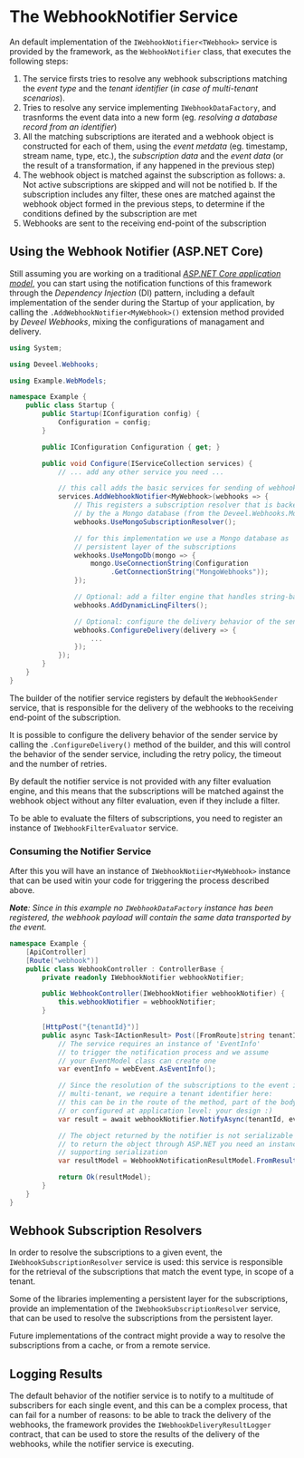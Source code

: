 # The WebhookNotifier Service

An default implementation of the `IWebhookNotifier<TWebhook>` service is provided by the framework, as the `WebhookNotifier` class, that executes the following steps:

1. The service firsts tries to resolve any webhook subscriptions matching the _event type_ and the _tenant identifier_ (_in case of multi-tenant scenarios_).
2. Tries to resolve any service implementing `IWebhookDataFactory`, and trasnforms the event data into a new form (eg. _resolving a database record from an identifier_)
3. All the matching subscriptions are iterated and a webhook object is constructed for each of them, using the _event metdata_ (eg. timestamp, stream name, type, etc.), the _subscription data_ and the _event data_ (or the result of a transformation, if any happened in the previous step)
4. The webhook object is matched against the subscription as follows: a. Not active subscriptions are skipped and will not be notified b. If the subscription includes any filter, these ones are matched against the webhook object formed in the previous steps, to determine if the conditions defined by the subscription are met
5. Webhooks are sent to the receiving end-point of the subscription

## Using the Webhook Notifier (ASP.NET Core)

Still assuming you are working on a traditional [_ASP.NET Core application model_](https://docs.microsoft.com/en-us/aspnet/core/fundamentals/?view=aspnetcore-6.0\&tabs=windows), you can start using the notification functions of this framework through the _Dependency Injection_ (DI) pattern, including a default implementation of the sender during the Startup of your application, by calling the `.AddWebhookNotifier<MyWebhook>()` extension method provided by _Deveel Webhooks_, mixing the configurations of managament and delivery.

```csharp
using System;

using Deveel.Webhooks;

using Example.WebModels;

namespace Example {
    public class Startup {
        public Startup(IConfiguration config) {
            Configuration = config;
        }

        public IConfiguration Configuration { get; }

        public void Configure(IServiceCollection services) {
            // ... add any other service you need ...

            // this call adds the basic services for sending of webhooks
            services.AddWebhookNotifier<MyWebhook>(webhooks => {
                // This registers a subscription resolver that is backed
                // by the a Mongo database (from the Deveel.Webhooks.Mongo package)
                webhooks.UseMongoSubscriptionResolver();

                // for this implementation we use a Mongo database as
                // persistent layer of the subscriptions
                wekhooks.UseMongoDb(mongo => {
                    mongo.UseConnectionString(Configuration
                         .GetConnectionString("MongoWebhooks"));
                });

                // Optional: add a filter engine that handles string-based "linq" filters
                webhooks.AddDynamicLinqFilters();

                // Optional: configure the delivery behavior of the sender service
                webhooks.ConfigureDelivery(delivery => {
                    ...
                });
            });
        }
    }
}

```

The builder of the notifier service registers by default the `WebhookSender` service, that is responsible for the delivery of the webhooks to the receiving end-point of the subscription.

It is possible to configure the delivery behavior of the sender service by calling the `.ConfigureDelivery()` method of the builder, and this will control the behavior of the sender service, including the retry policy, the timeout and the number of retries.

By default the notifier service is not provided with any filter evaluation engine, and this means that the subscriptions will be matched against the webhook object without any filter evaluation, even if they include a filter.

To be able to evaluate the filters of subscriptions, you need to register an instance of `IWebhookFilterEvaluator` service.

### Consuming the Notifier Service

After this you will have an instance of `IWebhookNotiier<MyWebhook>` instance that can be used witin your code for triggering the process described above.

_**Note**: Since in this example no `IWebhookDataFactory` instance has been registered, the webhook payload will contain the same data transported by the event._

```csharp
namespace Example {
    [ApiController]
    [Route("webhook")]
    public class WebhookController : ControllerBase {
        private readonly IWebhookNotifier webhookNotifier;

        public WebhookController(IWebhookNotifier webhookNotifier) {
            this.webhookNotifier = webhookNotifier;
        }

        [HttpPost("{tenantId}")]
        public async Task<IActionResult> Post([FromRoute]string tenantId, [FromBody] EventModel webEvent) {
            // The service requires an instance of 'EventInfo'
            // to trigger the notification process and we assume
            // your EventModel class can create one
            var eventInfo = webEvent.AsEventInfo();

            // Since the resolution of the subscriptions to the event is
            // multi-tenant, we require a tenant identifier here:
            // this can be in the route of the method, part of the body
            // or configured at application level: your design :)
            var result = await webhookNotifier.NotifyAsync(tenantId, eventInfo, HttpContext.RequestAborted);

            // The object returned by the notifier is not serializable and
            // to return the object through ASP.NET you need an instance
            // supporting serialization
            var resultModel = WebhookNotificationResultModel.FromResult(result);

            return Ok(resultModel);
        }
    }
}

```

## Webhook Subscription Resolvers

In order to resolve the subscriptions to a given event, the `IWebhookSubscriptionResolver` service is used: this service is responsible for the retrieval of the subscriptions that match the event type, in scope of a tenant.

Some of the libraries implementing a persistent layer for the subscriptions, provide an implementation of the `IWebhookSubscriptionResolver` service, that can be used to resolve the subscriptions from the persistent layer.

Future implementations of the contract might provide a way to resolve the subscriptions from a cache, or from a remote service.

## Logging Results

The default behavior of the notifier service is to notify to a multitude of subscribers for each single event, and this can be a complex process, that can fail for a number of reasons: to be able to track the delivery of the webhooks, the framework provides the `IWebhookDeliveryResultLogger` contract, that can be used to store the results of the delivery of the webhooks, while the notifier service is executing.
